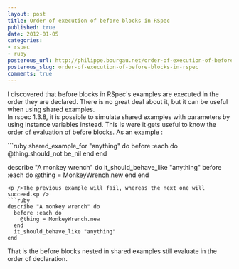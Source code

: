 ```yaml
---
layout: post
title: Order of execution of before blocks in RSpec
published: true
date: 2012-01-05
categories:
- rspec
- ruby
posterous_url: http://philippe.bourgau.net/order-of-execution-of-before-blocks-in-rspec
posterous_slug: order-of-execution-of-before-blocks-in-rspec
comments: true
---
```

<p>I discovered that before blocks in RSpec's examples are executed in the order they are declared. There is no great deal about it, but it can be useful when using shared examples.<br />In rspec 1.3.8, it is possible to simulate shared examples with parameters by using instance variables instead. This is were it gets useful to know the order of evaluation of before blocks. As an example :<p />
```ruby
shared_example_for "anything" do
  before :each do
    @thing.should_not be_nil
  end
end

describe "A monkey wrench" do
  it_should_behave_like "anything"
   before :each do
    @thing = MonkeyWrench.new
  end
end
```
<p />The previous example will fail, whereas the next one will succeed.<p />
```ruby
describe "A monkey wrench" do
  before :each do
    @thing = MonkeyWrench.new
  end
  it_should_behave_like "anything"
end
```
<p />That is the before blocks nested in shared examples still evaluate in the order of declaration.</p>
